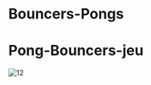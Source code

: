 # Bouncers-Pongs
# Pong-Bouncers-jeu
![12](https://user-images.githubusercontent.com/46140016/57968966-b8311300-7971-11e9-8f03-acf921f5e111.PNG)
